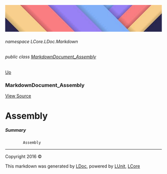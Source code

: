 ![](../Content/LDoc-banner-small.png "")

###### namespace LCore.LDoc.Markdown

###### public class [MarkdownDocument_Assembly](MarkdownDocument_Assembly.md)
[Up](MarkdownDocument_Assembly.md)

### MarkdownDocument_Assembly
[View Source](../Markdown/Generators/MarkdownDocument_Assembly.cs)

# Assembly

##### Summary

            Assembly
            



---

Copyright 2016 &copy; [](../../README.md) [](../../TableOfContents.md)

This markdown was generated by [LDoc](https://github.com/CodeSingularity/LDoc), powered by [LUnit](https://github.com/CodeSingularity/LUnit), [LCore](https://github.com/CodeSingularity/LCore)
